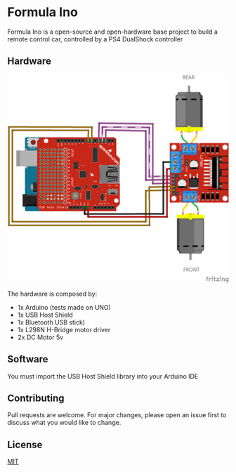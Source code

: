 # Formula Ino

Formula Ino is a open-source and open-hardware base project to build a remote control car, controlled by a PS4 DualShock controller

## Hardware

![schema](https://raw.githubusercontent.com/igventurelli/formula-ino/master/fritzing/schema.png)

The hardware is composed by:

- 1x Arduino (tests made on UNO)
- 1x USB Host Shield
- 1x Bluetooth USB stick)
- 1x L298N H-Bridge motor driver
- 2x DC Motor 5v

## Software

You must import the USB Host Shield library into your Arduino IDE

## Contributing
Pull requests are welcome. For major changes, please open an issue first to discuss what you would like to change.

## License
[MIT](https://choosealicense.com/licenses/mit/)